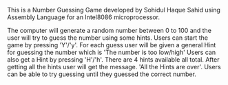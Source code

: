 This is a Number Guessing Game developed by Sohidul Haque Sahid using Assembly Language for an Intel8086 microprocessor.

The computer will generate a random number between 0 to 100 and the user will try to guess the number using some hints.
Users can start the game by pressing 'Y'/'y'.
For each guess user will be given a general Hint for guessing the number which is 'The number is too low/high'
Users can also get a Hint by pressing 'H'/'h'.
There are 4 hints available all total. After getting all the hints user will get the message. 'All the Hints are over'.
Users can be able to try guessing until they guessed the correct number.
